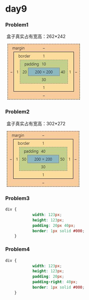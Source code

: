 # day9

### Problem1

​	盒子真实占有宽高：262*242

​	![](image\1)

### Problem2

​	盒子真实占有宽高：302*272

​	![](image\2)

### Problem3

```css
div {
            width: 123px;
            height: 123px;
            padding: 20px 40px;
            border: 1px solid #000;
    }
```

### Problem4

```css
div {
            width: 123px;
            height: 123px;
            padding: 20px;
            padding-right: 40px;
            border: 1px solid #000;
    }
```

